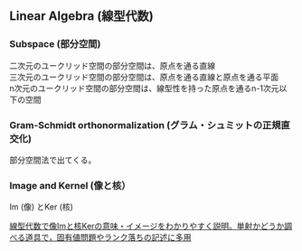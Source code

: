 ## Linear Algebra (線型代数)

### Subspace (部分空間)
二次元のユークリッド空間の部分空間は、原点を通る直線  
三次元のユークリッド空間の部分空間は、原点を通る直線と原点を通る平面  
n次元のユークリッド空間の部分空間は、線型性を持った原点を通るn-1次元以下の空間

### Gram-Schmidt orthonormalization (グラム・シュミットの正規直交化)
部分空間法で出てくる。


### Image and Kernel (像と核）
Im (像) とKer (核) 

[線型代数で像Imと核Kerの意味・イメージをわかりやすく説明。単射かどうか調べる道具で，固有値問題やランク落ちの記述に多用](http://study-guide.hatenablog.jp/entry/20150307/p1)
